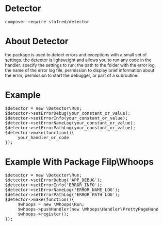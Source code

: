 # Detector

<pre>
composer require stafred/detector
</pre>

# About Detector

the package is used to detect errors and exceptions with a small set of settings. 
the detector is lightweight and allows you to run any code in the handler. 
specify the settings to run: the path to the folder with the error log, 
the name of the error log file, permission to display brief information 
about the error, permission to start the debugger, or part of a subroutine.

# Example
<pre>
$detector = new \Detector\Run;
$detector->setErrorDebug(your_constant_or_value);
$detector->setErrorInfo(your_constant_or_value);
$detector->setErrorNameLog(your_constant_or_value);
$detector->setErrorPathLog(your_constant_or_value);
$detector->make(function(){
     your_handler_or_code
});
</pre>

# Example With Package Filp\Whoops
<pre>
$detector = new \Detector\Run;
$detector->setErrorDebug('APP_DEBUG');
$detector->setErrorInfo('ERROR_INFO');
$detector->setErrorNameLog('ERROR_NAME_LOG');
$detector->setErrorPathLog('ERROR_PATH_LOG');
$detector->make(function(){
     $whoops = new \Whoops\Run;
     $whoops->pushHandler(new \Whoops\Handler\PrettyPageHandler);
     $whoops->register();
});
</pre>